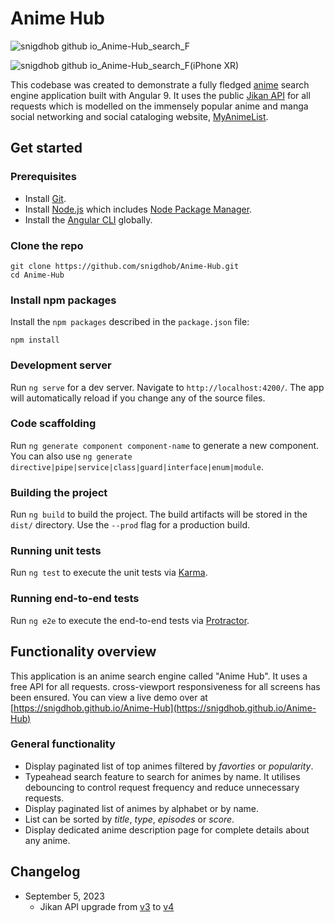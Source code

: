 # Anime Hub

![snigdhob github io_Anime-Hub_search_F](https://github.com/snigdhob/Anime-Hub/assets/20543966/d5491130-e941-4e35-abf1-6ad4b72db4f2) 

![snigdhob github io_Anime-Hub_search_F(iPhone XR)](https://github.com/snigdhob/Anime-Hub/assets/20543966/4167f60e-30e0-4a78-8930-3b3a78463725)

This codebase was created to demonstrate a fully fledged [anime](https://en.wikipedia.org/wiki/Anime) search engine application built with Angular 9. It uses the public [Jikan API](https://jikan.moe/) for all requests which is modelled on the immensely popular anime and manga social networking and social cataloging website, [MyAnimeList](https://myanimelist.net/).

## Get started

### Prerequisites

- Install [Git](https://git-scm.com/).
- Install [Node.js](https://nodejs.org/) which includes [Node Package Manager](https://www.npmjs.com/get-npm).
- Install the [Angular CLI](https://github.com/angular/angular-cli) globally.

### Clone the repo

```
git clone https://github.com/snigdhob/Anime-Hub.git
cd Anime-Hub
```

### Install npm packages

Install the `npm packages` described in the `package.json` file:

```
npm install
```

### Development server

Run `ng serve` for a dev server. Navigate to `http://localhost:4200/`. The app will automatically reload if you change any of the source files.

### Code scaffolding

Run `ng generate component component-name` to generate a new component. You can also use `ng generate directive|pipe|service|class|guard|interface|enum|module`.

### Building the project

Run `ng build` to build the project. The build artifacts will be stored in the `dist/` directory. Use the `--prod` flag for a production build.

### Running unit tests

Run `ng test` to execute the unit tests via [Karma](https://karma-runner.github.io).

### Running end-to-end tests

Run `ng e2e` to execute the end-to-end tests via [Protractor](http://www.protractortest.org/).

## Functionality overview

This application is an anime search engine called "Anime Hub". It uses a free API for all requests. cross-viewport responsiveness for all screens has been ensured. You can view a live demo over at [https://snigdhob.github.io/Anime-Hub](https://snigdhob.github.io/Anime-Hub)

### General functionality

- Display paginated list of top animes filtered by *favorties* or *popularity*.
- Typeahead search feature to search for animes by name. It utilises debouncing to control request frequency and reduce unnecessary requests.
- Display paginated list of animes by alphabet or by name.
- List can be sorted by *title*, *type*, *episodes* or *score*.
- Display dedicated anime description page for complete details about any anime.

## Changelog

- September 5, 2023
  - Jikan API upgrade from [v3](https://docs.google.com/document/d/172RQ9wWiXqOnGqjXrV3cxMNceiqwCjxjprSFuyLwQJM/edit?usp=sharing) to [v4](https://docs.api.jikan.moe/)

